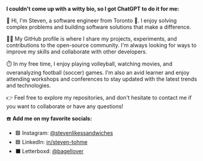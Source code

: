 
**I couldn't come up with a witty bio, so I got ChatGPT to do it for me:**

👋 Hi, I'm Steven, a software engineer from Toronto 🍁. I enjoy solving complex problems and building software solutions that make a difference.

👨‍💻 My GitHub profile is where I share my projects, experiments, and contributions to the open-source community. I'm always looking for ways to improve my skills and collaborate with other developers.

⏱️ In my free time, I enjoy playing volleyball, watching movies, and overanalyzing football (soccer) games. I'm also an avid learner and enjoy attending workshops and conferences to stay updated with the latest trends and technologies.

👉 Feel free to explore my repositories, and don't hesitate to contact me if you want to collaborate or have any questions!

☎️ **Add me on my favorite socials:**
- 🟪 Instagram: [@stevenlikessandwiches](https://www.instagram.com/stevenlikessandwiches/)
- 🟦 LinkedIn: [in/steven-tohme](https://www.linkedin.com/in/steven-tohme/)
- ⬛️ Letterboxd: [@bagellover](https://letterboxd.com/bagellover/)
